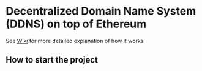 # Decentralized Domain Name System (DDNS) on top of Ethereum

See [Wiki](https://github.com/mradkov/decentralized-dns/wiki) for more detailed explanation of how it works

## How to start the project

